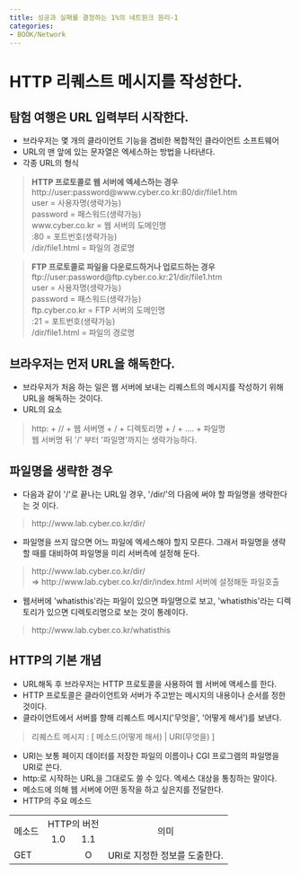 ```yaml
---
title: 성공과 실패를 결정하는 1%의 네트원크 원리-1
categories:
- BOOK/Network
---
```

# HTTP 리퀘스트 메시지를 작성한다.<br/>
## 탐험 여행은 URL 입력부터 시작한다.<br/>
- 브라우저는 몇 개의 클라이언트 기능을 겸비한 복합적인 클라이언트 소프트웨어<br/>
- URL의 맨 앞에 있는 문자열은 엑세스하는 방법을 나타낸다.<br/>
- 각종 URL의 형식
<blockquote><b>HTTP 프로토콜로 웹 서버에 엑세스하는 경우</b><br/>
http://user:password@www.cyber.co.kr:80/dir/file1.htm<br/>
user = 사용자명(생략가능)<br/>
password = 패스워드(생략가능)<br/>
www.cyber.co.kr = 웹 서버의 도메인명<br/>
:80 = 포트번호(생략가능)<br/>
/dir/file1.html = 파일의 경로명
</blockquote>
<blockquote><b>FTP 프로토콜로 파일을 다운로드하거나 업로드하는 경우</b><br/>
ftp://user:password@ftp.cyber.co.kr:21/dir/file1.htm<br/>
user = 사용자명(생략가능)<br/>
password = 패스워드(생략가능)<br/>
ftp.cyber.co.kr = FTP 서버의 도메인명<br/>
:21 = 포트번호(생략가능)<br/>
/dir/file1.html = 파일의 경로명
</blockquote>

## 브라우저는 먼저 URL을 해독한다.<br/>
- 브라우저가 처음 하는 일은 웹 서버에 보내는 리퀘스트의 메시지를 작성하기 위해 URL을 해독하는 것이다.<br/>
- URL의 요소
<blockquote>http: + // + 웹 서버명 + / + 디렉토리명 + / + .... + 파일명<br/>
웹 서버명 뒤 '/' 부터 '파일명'까지는 생략가능하다.
</blockquote>

## 파일명을 생략한 경우<br/>
- 다음과 같이 '/'로 끝나는 URL일 경우, '/dir/'의 다음에 써야 할 파일명을 생략한다는 것 이다.
<blockquote>http://www.lab.cyber.co.kr/dir/
</blockquote>

- 파일명을 쓰지 않으면 어느 파일에 엑세스해야 할지 모른다. 그래서 파일명을 생략할 때를 대비하여 파일명을 미리 서버측에 설정해 둔다.
<blockquote>http://www.lab.cyber.co.kr/dir/<br/>
=> http://www.lab.cyber.co.kr/dir/index.html 서버에 설정해둔 파일호출
</blockquote>

- 웹서버에 'whatisthis'라는 파일이 있으면 파일명으로 보고, 'whatisthis'라는 디렉토리가 있으면 디렉토리명으로 보는 것이 통례이다.
<blockquote>http://www.lab.cyber.co.kr/whatisthis</blockquote>

## HTTP의 기본 개념<br/>
- URL해독 후 브라우저는 HTTP 프로토콜을 사용하여 웹 서버에 액세스를 한다.
- HTTP 프로토콜은 클라이언트와 서버가 주고받는 메시지의 내용이나 순서를 정한 것이다.
- 클라이언트에서 서버를 향해 리퀘스트 메시지('무엇을', '어떻게 해서')를 보낸다.
<blockquote>리퀘스트 메시지 : [ 메소드(어떻게 해서) | URI(무엇을) ]</blockquote>

- URI는 보통 페이지 데이터를 저장한 파일의 이름이나 CGI 프로그램의 파일명을 URI로 쓴다.<br/>
- http:로 시작하는 URL을 그대로도 쓸 수 있다. 엑세스 대상을 통칭하는 말이다.<br/>
- 메소드에 의해 웹 서버에 어떤 동작을 하고 싶은지를 전달한다.<br/>
- HTTP의 주요 메소드
<table>
	<tr>
		<td rowspan="2"><center>메소드</center></td>
        <td colspan="2"><center>HTTP의 버전</center></td>
        <td rowspan="2"><center>의미</center></td>
	</tr>
    <tr>
    	<td><center>1.0</center></td>
        <td><center>1.1</center></td>
    </tr>
    <tr>
    	<td>GET</td>
        <td></td>
        <td><center>O</center></td>
        <td>URI로 지정한 정보를 도출한다.</td>
    </tr>
</table>